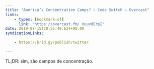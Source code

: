 ```yaml
---
title: "America’s Concentration Camps? — Code Switch — Overcast"
links:
    - types: [bookmark-of]
      link: "https://overcast.fm/ HuuvdErpI"
date: 2019-08-15T20:55:48.634+00:00
syndicationLinks:

    - https://brid.gy/publish/twitter

---
```


TL;DR: sim, são campos de concentração.